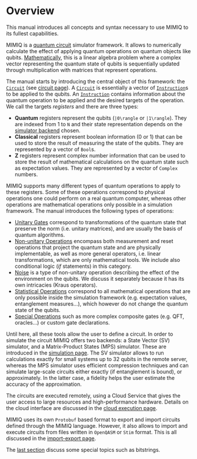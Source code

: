 # Overview

This manual introduces all concepts and syntax necessary to use MIMIQ to its fullest capabilities.

MIMIQ is a [quantum circuit](https://en.wikipedia.org/wiki/Quantum_circuit) simulator framework.
It allows to numerically calculate the effect of applying quantum operations on quantum objects like qubits.
[Mathematically](https://en.wikipedia.org/wiki/Quantum_computing), this is a linear algebra problem where a complex vector representing the quantum state of qubits
is sequentially updated through multiplication with matrices that represent operations.

The manual starts by introducing the central object of this framework: the [`Circuit`](@ref) (see [circuit page](circuits.md)).
A [`Circuit`](@ref) is essentially a vector of [`Instruction`](@ref)s to be applied to the qubits.
An [`Instruction`](@ref) contains information about the quantum operation to be applied and the desired targets of the operation.
We call the targets *registers* and there are three types:

- **Quantum** registers represent the qubits (``|0\rangle`` or ``|1\rangle``).
  They are indexed from 1 to ``N`` and their state representation depends on the [simulator backend](simulation.md) chosen. 
- **Classical** registers represent boolean information (0 or 1) that can be used to store the result of measuring the state of the qubits.
  They are represented by a vector of `Bool`s.
- **Z** registers represent complex number information that can be used to store the result of mathematical calculations on the quantum state such as expectation values.
  They are represented by a vector of `Complex` numbers.

MIMIQ supports many different types of quantum operations to apply to these registers. Some of these operations correspond to physical operations one could perform
on a real quantum computer, whereas other operations are mathematical operations only possible in a simulation framework.
The manual introduces the following types of operations:

- [Unitary Gates](unitary_gates.md) correspond to transformations of the quantum state that preserve the norm (i.e. unitary matrices), and are usually the basis of quantum algorithms.
- [Non-unitary Operations](non_unitary_ops.md) encompass both measurement and reset operations that project the quantum state and are physically implementable,
  as well as more general operators, i.e. linear transformations, which are only mathematical tools. We include also conditional logic (*if* statements) in this category.
- [Noise](noise.md) is a type of non-unitary operation describing the effect of the environment on the qubits. We discuss it separately because it has its own intricacies (Kraus operators).
- [Statistical Operations](statistical_ops.md) correspond to all mathematical operations that are only possible inside the simulation framework (e.g. expectation values, entanglement measures...),
  which however do not change the quantum state of the qubits.
- [Special Operations](special_ops.md) such as more complex composite gates (e.g. QFT, oracles...) or custom gate declarations.

Until here, all these tools allow the user to define a circuit.
In order to simulate the circuit MIMIQ offers two backends: a State Vector (SV) simulator, and a Matrix-Product States (MPS) simulator. These are introduced in the [simulation page](simulation.md).
The SV simulator allows to run calculations exactly for small systems up to 32 qubits in the remote server, whereas the MPS simulator uses efficient compression techniques
and can simulate large-scale circuits either exactly (if entanglement is bound), or approximately. In the latter case, a fidelity helps the user estimate the accuracy of the approximation.

The circuits are executed remotely, using a Cloud Service that gives the user access to large resources and high-performance hardware.
Details on the cloud interface are discussed in the [cloud execution page](remote_execution.md).

MIMIQ uses its own `Protobuf` based format to export and import circuits defined through the MIMIQ language.
However, it also allows to import and execute circuits from files written in `OpenQASM` or `Stim` format. This is all discussed in the [import-export page](import_export.md).

The [last section](special_topics.md) discuss some special topics such as bitstrings.